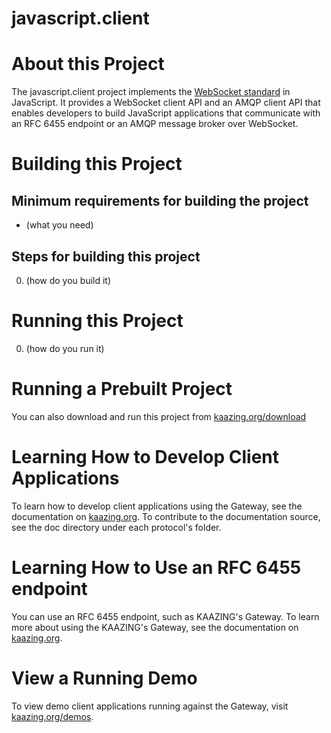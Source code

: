 # javascript.client

# About this Project

The javascript.client project implements the [WebSocket standard](https://tools.ietf.org/html/rfc6455) in JavaScript. It provides a WebSocket client API and an AMQP client API that enables developers to build JavaScript applications that communicate with an RFC 6455 endpoint or an AMQP message broker over WebSocket.

# Building this Project

## Minimum requirements for building the project
* (what you need)

## Steps for building this project
0. (how do you build it)

# Running this Project
0. (how do you run it)

# Running a Prebuilt Project

You can also download and run this project from [kaazing.org/download](http://kaazing.org/download/)

# Learning How to Develop Client Applications

To learn how to develop client applications using the Gateway, see the documentation on [kaazing.org](http://kaazing.org).  To contribute to the documentation source, see the doc directory under each protocol's folder.

# Learning How to Use an RFC 6455 endpoint

You can use an RFC 6455 endpoint, such as KAAZING's Gateway. To learn more about using the KAAZING's Gateway, see the documentation on [kaazing.org](http://kaazing.org).

# View a Running Demo

To view demo client applications running against the Gateway, visit [kaazing.org/demos](http://kaazing.org/demos/).
